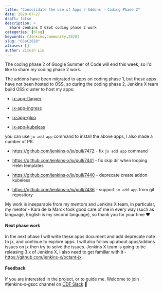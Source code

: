 ```yaml
---
title: "Consolidate the use of Apps / Addons - Coding Phase 2"
date: 2020-07-27
draft: false
description: >
  Share Jenkins X GSoC coding phase 2 work
categories: [blog]
keywords: [Jenkins,Community,2020]
slug: "GSoC2020"
aliases: []
author: Zixuan Liu
---
```


The coding phase 2 of Google Summer of Code will end this week, so I'd like to share my coding phase 2 work.

The addons have been migrated to apps on coding phase 1, but these apps have not been hosted to OSS, so during the coding phase 2, Jenkins X team build OSS cluster to host my apps: 

- [jx-app-flagger](https://github.com/jenkins-x-apps/jx-app-flagger)

- [jx-app-ingress](https://github.com/jenkins-x-apps/jx-app-ingress)

- [jx-app-gloo](https://github.com/jenkins-x-apps/jx-app-gloo)

- [jx-app-kubeless](https://github.com/jenkins-x-apps/jx-app-ingress)

you can use `jx add app` command to install the above apps, I also made a number of PR:

- https://github.com/jenkins-x/jx/pull/7472 - fix `jx add app` command

- https://github.com/jenkins-x/jx/pull/7441 - fix skip dir when looping Helm templates

- https://github.com/jenkins-x/jx/pull/7440 - deprecate create addon kubeless

- https://github.com/jenkins-x/jx/pull/7436 - support `jx add app` from git repository

My work is inseparable from my mentors and Jenkins X team, in particular, my mentor -  Kara de la Marck took good care of me in every way (such as language, English is my second language), so thank you for your time ❤️

#### Next phase work

In the next phase I will write these apps document and add deprecate note to jx, and continue to explore apps. I will also follow up about apps/addons issues on jx then try to solve the issues. Jenkins X team is going to be releasing 3.x of Jenkins X, I also need to get familiar with it - https://github.com/jenkins-x/octant-jx. 

#### Feedback

If you are interested in the project, or to guide me. Welcome to join #jenkins-x-gsoc channel on [CDF Slack](https://cdeliveryfdn.slack.com/join/shared_invite/enQtODM2NDI1NDc0MzIxLTA1MDcxMzUyMGU2NWVlNmQwN2M1N2M4MWJjOWFkM2UzMDY0OWNkNjAzNzM0NzVkNjQ5M2NkMmY2MTRkMWY4MWY#/) 🙌 
